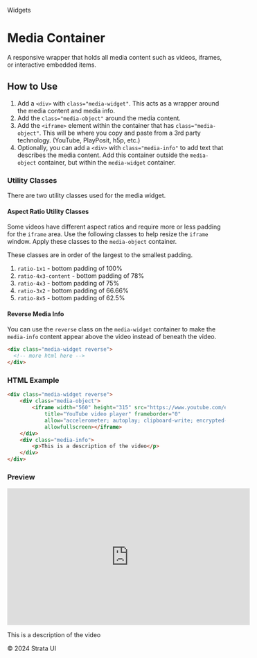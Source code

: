 <p class="section-text">Widgets</p>

# Media Container

A responsive wrapper that holds all media content such as videos, iframes, or interactive embedded items.

## How to Use

1. Add a `<div>` with `class="media-widget"`. This acts as a wrapper around the media content and media info.
2. Add the `class="media-object"` around the media content.
3. Add the `<iframe>` element within the container that has `class="media-object"`. This will be where you copy and paste from a 3rd party technology. (YouTube, PlayPosit, h5p, etc.)
4. Optionally, you can add a `<div>` with `class="media-info"` to add text that describes the media content. Add this container outside the `media-object` container, but within the `media-widget` container.

### Utility Classes

There are two utility classes used for the media widget.

#### Aspect Ratio Utility Classes

Some videos have different aspect ratios and require more or less padding for the `iframe` area. Use the following classes to help resize the `iframe` window. Apply these classes to the `media-object` container.

These classes are in order of the largest to the smallest padding.

1. `ratio-1x1` - bottom padding of 100%
2. `ratio-4x3-content` - bottom padding of 78%
3. `ratio-4x3` - bottom padding of 75%
4. `ratio-3x2` - bottom padding of 66.66%
5. `ratio-8x5` - bottom padding of 62.5%

#### Reverse Media Info

You can use the `reverse` class on the `media-widget` container to make the `media-info` content appear above the video instead of beneath the video.

```html
<div class="media-widget reverse">
  <!-- more html here -->
</div>
```

### HTML Example

```html
<div class="media-widget reverse">
	<div class="media-object">
		<iframe width="560" height="315" src="https://www.youtube.com/embed/Dxz8GPU-E1s?wmode=opaque"
			title="YouTube video player" frameborder="0"
			allow="accelerometer; autoplay; clipboard-write; encrypted-media; gyroscope; picture-in-picture; web-share"
			allowfullscreen></iframe>
	</div>
	<div class="media-info">
		<p>This is a description of the video</p>
	</div>
</div>
```

### Preview

<div class="example-container">
	<div class="media-widget reverse">
		<div class="media-object">
			<iframe width="560" height="315" src="https://www.youtube.com/embed/Dxz8GPU-E1s?wmode=opaque"
				title="YouTube video player" frameborder="0"
				allow="accelerometer; autoplay; clipboard-write; encrypted-media; gyroscope; picture-in-picture; web-share"
				allowfullscreen></iframe>
		</div>
		<div class="media-info">
			<p>This is a description of the video</p>
		</div>
	</div>
</div>

  <div class="footer">
    <p>&copy; 2024 Strata UI</p>
  </div>
